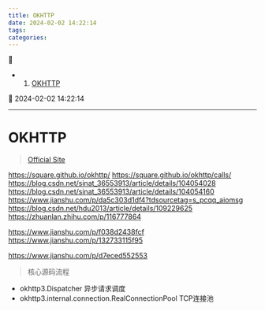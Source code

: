 ```yaml
---
title: OKHTTP
date: 2024-02-02 14:22:14
tags: 
categories: 
---
```



💠

- 1. [OKHTTP](#okhttp)

💠 2024-02-02 14:22:14
****************************************
# OKHTTP
> [Official Site](https://square.github.io/okhttp/)  

https://square.github.io/okhttp/
https://square.github.io/okhttp/calls/
https://blog.csdn.net/sinat_36553913/article/details/104054028
https://blog.csdn.net/sinat_36553913/article/details/104054160
https://www.jianshu.com/p/da5c303d1df4?tdsourcetag=s_pcqq_aiomsg
https://blog.csdn.net/hdu2013/article/details/109229625
https://zhuanlan.zhihu.com/p/116777864

https://www.jianshu.com/p/f038d2438fcf
https://www.jianshu.com/p/132733115f95

https://www.jianshu.com/p/d7eced552553

> 核心源码流程
- okhttp3.Dispatcher 异步请求调度
- okhttp3.internal.connection.RealConnectionPool TCP连接池